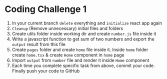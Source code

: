 # Coding Challenge 1

1. In your current branch `delete` everything and `initialize` react app again
2. `Cleanup` (Remove unnecessary) initial files and folders
3. Create utils folder inside working dir and create `number.js` file inside it
4. Write a javascript function to get sum of two numbers and export the `output` result from this file
5. Create `pages` folder and create `home` file inside it. Inside `home` folder create `home.tsx` & create `Home` component in `home` page
6. Import `output` from `number` file and render it inside `Home` component
7. Each time you complete specific task from above, commit your code. Finally push your code to GitHub
